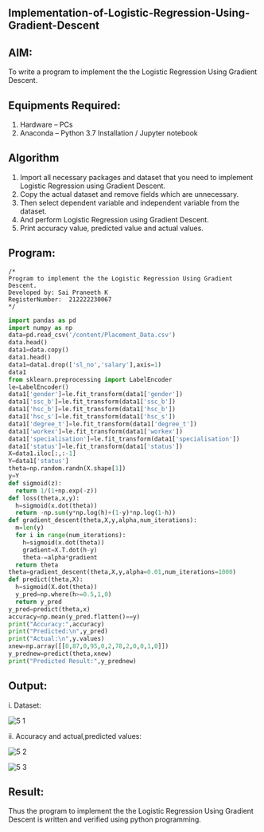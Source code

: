## Implementation-of-Logistic-Regression-Using-Gradient-Descent

## AIM:
To write a program to implement the the Logistic Regression Using Gradient Descent.

## Equipments Required:
1. Hardware – PCs
2. Anaconda – Python 3.7 Installation / Jupyter notebook

## Algorithm
1. Import all necessary packages and dataset that you need to implement Logistic Regression using Gradient Descent.
2. Copy the actual dataset and remove fields which are unnecessary.
3. Then select dependent variable and independent variable from the dataset.
4. And perform Logistic Regression using Gradient Descent.
5. Print accuracy value, predicted value and actual values.

## Program:
```
/*
Program to implement the the Logistic Regression Using Gradient Descent.
Developed by: Sai Praneeth K
RegisterNumber:  212222230067
*/
```

```python
import pandas as pd
import numpy as np
data=pd.read_csv('/content/Placement_Data.csv')
data.head()
data1=data.copy()
data1.head()
data1=data1.drop(['sl_no','salary'],axis=1)
data1
from sklearn.preprocessing import LabelEncoder
le=LabelEncoder()
data1['gender']=le.fit_transform(data1['gender'])
data1['ssc_b']=le.fit_transform(data1['ssc_b'])
data1['hsc_b']=le.fit_transform(data1['hsc_b'])
data1['hsc_s']=le.fit_transform(data1['hsc_s'])
data1['degree_t']=le.fit_transform(data1['degree_t'])
data1['workex']=le.fit_transform(data1['workex'])
data1['specialisation']=le.fit_transform(data1['specialisation'])
data1['status']=le.fit_transform(data1['status'])
X=data1.iloc[:,:-1]
Y=data1['status']
theta=np.random.randn(X.shape[1])
y=Y
def sigmoid(z):
  return 1/(1+np.exp(-z))
def loss(theta,x,y):
  h=sigmoid(x.dot(theta))
  return -np.sum(y*np.log(h)+(1-y)*np.log(1-h))
def gradient_descent(theta,X,y,alpha,num_iterations):
  m=len(y)
  for i in range(num_iterations):
    h=sigmoid(x.dot(theta))
    gradient=X.T.dot(h-y)
    theta-=alpha*gradient
  return theta
theta=gradient_descent(theta,X,y,alpha=0.01,num_iterations=1000)
def predict(theta,X):
  h=sigmoid(X.dot(theta))
  y_pred=np.where(h>=0.5,1,0)
  return y_pred
y_pred=predict(theta,x)
accuracy=np.mean(y_pred.flatten()==y)
print("Accuracy:",accuracy)
print("Predicted:\n",y_pred)
print("Actual:\n",y.values)
xnew=np.array([[0,87,0,95,0,2,78,2,0,0,1,0]])
y_prednew=predict(theta,xnew)
print("Predicted Result:",y_prednew)
```

## Output:

i.  Dataset:

![5 1](https://github.com/SaiPraneeth04/-Implementation-of-Logistic-Regression-Using-Gradient-Descent/assets/119390353/04691515-2668-4ce0-aeb2-7931330ff8f7)


ii.  Accuracy and actual,predicted values:

![5 2](https://github.com/SaiPraneeth04/-Implementation-of-Logistic-Regression-Using-Gradient-Descent/assets/119390353/0cefef1b-fab3-4b33-a48b-5ff088b30924)


![5 3](https://github.com/SaiPraneeth04/-Implementation-of-Logistic-Regression-Using-Gradient-Descent/assets/119390353/a4928d1b-e32e-4f71-98a7-d9cfbc725061)


## Result:
Thus the program to implement the the Logistic Regression Using Gradient Descent is written and verified using python programming.

